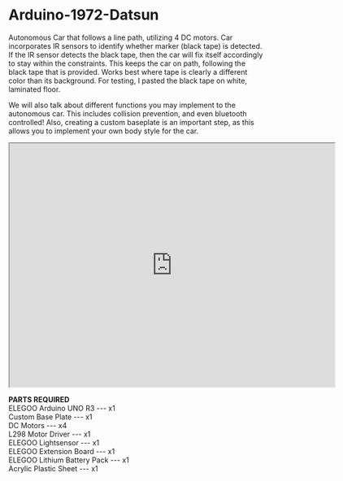 # Arduino-1972-Datsun
Autonomous Car that follows a line path, utilizing 4 DC motors. Car incorporates IR sensors to identify whether marker (black tape) is detected.
If the IR sensor detects the black tape, then the car will fix itself accordingly to stay within the constraints.
This keeps the car on path, following the black tape that is provided.
Works best where tape is clearly a different color than its background.
For testing, I pasted the black tape on white, laminated floor.  
  
  
We will also talk about different functions you may implement to the autonomous car.
This includes collision prevention, and even bluetooth controlled!
Also, creating a custom baseplate is an important step, as this allows you to
implement your own body style for the car.
  
  
<iframe src="https://drive.google.com/file/d/1myyBsdfFLu7RBOGmeZGa02uNDhXyVqft/preview" width="640" height="480" allow="autoplay"></iframe>

**PARTS REQUIRED**  
ELEGOO Arduino UNO R3 --- x1  
Custom Base Plate --- x1  
DC Motors --- x4  
L298 Motor Driver --- x1  
ELEGOO Lightsensor --- x1  
ELEGOO Extension Board --- x1  
ELEGOO Lithium Battery Pack --- x1  
Acrylic Plastic Sheet --- x1  

